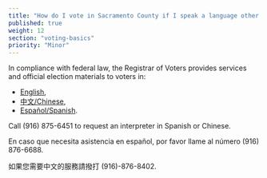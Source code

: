 ```yaml
---
title: "How do I vote in Sacramento County if I speak a language other than English?"
published: true
weight: 12
section: "voting-basics"
priority: "Minor"
---
```


In compliance with federal law, the Registrar of Voters provides services and official election materials to voters in:  
- [English](http://www.elections.saccounty.net/Pages/default.aspx),  
- [中文/Chinese](http://www.elections.saccounty.net/zh/Pages/default.aspx),   
- [Español/Spanish](http://www.elections.saccounty.net/esp/Pages/default.aspx).  

Call (916) 875-6451 to request an interpreter in Spanish or Chinese.  

En caso que necesita asistencia en español, por favor llame al número (916) 876-6688.  

如果您需要中文的服務請撥打 (916)-876-8402.  
